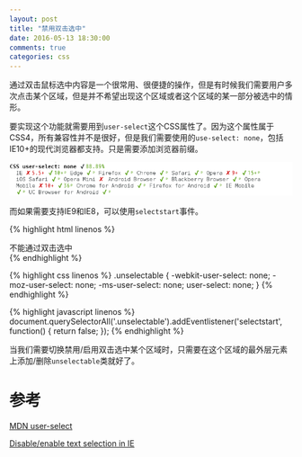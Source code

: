 ```yaml
---
layout: post
title: "禁用双击选中"
date: 2016-05-13 18:30:00
comments: true
categories: css
---
```


通过双击鼠标选中内容是一个很常用、很便捷的操作，但是有时候我们需要用户多次点击某个区域，但是并不希望出现这个区域或者这个区域的某一部分被选中的情形。

要实现这个功能就需要用到`user-select`这个CSS属性了。因为这个属性属于CSS4，所有兼容性并不是很好，但是我们需要使用的`use-select: none`，包括IE10+的现代浏览器都支持。只是需要添加浏览器前缀。

![user-select的兼容性](/images/caniuse-user-select.png)

而如果需要支持IE9和IE8，可以使用`selectstart`事件。

{% highlight html linenos %}
<div class="unselectable">不能通过双击选中</div>
{% endhighlight %}

{% highlight css linenos %}
.unselectable {
    -webkit-user-select: none;
    -moz-user-select: none;
    -ms-user-select: none;
    user-select: none;
}
{% endhighlight %}

{% highlight javascript linenos %}
document.querySelectorAll('.unselectable').addEventlistener('selectstart', function() {
  return false;
});
{% endhighlight %}

当我们需要切换禁用/启用双击选中某个区域时，只需要在这个区域的最外层元素上添加/删除`unselectable`类就好了。

# 参考
[MDN user-select](https://developer.mozilla.org/en-US/docs/Web/CSS/user-select)

[Disable/enable text selection in IE](http://stackoverflow.com/questions/14556979/disable-enable-text-selection-in-ie)
